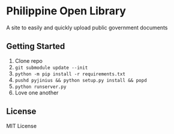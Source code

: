 # Philippine Open Library

A site to easily and quickly upload public government documents

## Getting Started

1. Clone repo
2. `git submodule update --init`
3. `python -m pip install -r requirements.txt`
4. `pushd pyjinius && python setup.py install && popd`
5. `python runserver.py`
6. Love one another

## License

MIT License
